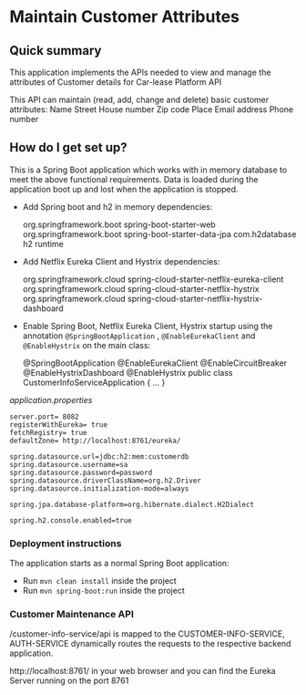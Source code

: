# Maintain Customer Attributes #

## Quick summary ##

This application implements the APIs needed to view and manage the attributes of Customer details for Car-lease Platform API

This API can maintain (read, add, change and delete) basic customer attributes:
Name
Street
House number
Zip code
Place
Email address
Phone number


## How do I get set up? ##

This is a Spring Boot application which works with in memory database to meet the above functional requirements. Data is loaded during the application boot up and lost when the application is stopped.

* Add Spring boot and h2 in memory dependencies:

    <dependency>
        <groupId>org.springframework.boot</groupId>
        <artifactId>spring-boot-starter-web</artifactId>
    </dependency>
    <dependency>
        <groupId>org.springframework.boot</groupId>
        <artifactId>spring-boot-starter-data-jpa</artifactId>
    </dependency>

    <dependency>
		<groupId>com.h2database</groupId>
		<artifactId>h2</artifactId>
		<scope>runtime</scope>
	</dependency>
	
* Add Netflix Eureka Client and Hystrix dependencies:

    <dependency>
        <groupId>org.springframework.cloud</groupId>
        <artifactId>spring-cloud-starter-netflix-eureka-client</artifactId>
    </dependency>	
    <dependency>
        <groupId>org.springframework.cloud</groupId>
        <artifactId>spring-cloud-starter-netflix-hystrix</artifactId>
    </dependency>
    <dependency>
        <groupId>org.springframework.cloud</groupId>
        <artifactId>spring-cloud-starter-netflix-hystrix-dashboard</artifactId>
    </dependency>

* Enable Spring Boot, Netflix Eureka Client, Hystrix startup using the annotation `@SpringBootApplication` , `@EnableEurekaClient` and `@EnableHystrix`  on the main class:

    @SpringBootApplication 
    @EnableEurekaClient 
    @EnableCircuitBreaker 
    @EnableHystrixDashboard 
    @EnableHystrix
    public class CustomerInfoServiceApplication {
    ...
    }

*application.properties*

    server.port= 8082
    registerWithEureka= true
    fetchRegistry= true
    defaultZone= http://localhost:8761/eureka/
    
    spring.datasource.url=jdbc:h2:mem:customerdb
    spring.datasource.username=sa
    spring.datasource.password=password
    spring.datasource.driverClassName=org.h2.Driver
    spring.datasource.initialization-mode=always
    
    spring.jpa.database-platform=org.hibernate.dialect.H2Dialect
    
    spring.h2.console.enabled=true

### Deployment instructions ###

The application starts as a normal Spring Boot application:

* Run `mvn clean install` inside the project
* Run `mvn spring-boot:run` inside the project

### Customer Maintenance API ###

/customer-info-service/api is mapped to the CUSTOMER-INFO-SERVICE, AUTH-SERVICE dynamically routes the requests to the respective backend application.

http://localhost:8761/ in your web browser and you can find the Eureka Server running on the port 8761